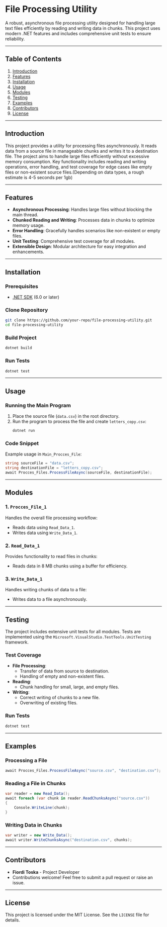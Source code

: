 
# File Processing Utility

A robust, asynchronous file processing utility designed for handling large text files efficiently by reading and writing data in chunks. This project uses modern .NET features and includes comprehensive unit tests to ensure reliability.

---

## Table of Contents

1. [Introduction](#introduction)
2. [Features](#features)
3. [Installation](#installation)
4. [Usage](#usage)
5. [Modules](#modules)
6. [Testing](#testing)
7. [Examples](#examples)
8. [Contributors](#contributors)
9. [License](#license)

---

## Introduction

This project provides a utility for processing files asynchronously. It reads data from a source file in manageable chunks and writes it to a destination file. The project aims to handle large files efficiently without excessive memory consumption. Key functionality includes reading and writing operations, error handling, and test coverage for edge cases like empty files or non-existent source files.(Depending on data types, a rough estimate is 4-5 seconds per 1gb)

---

## Features

- **Asynchronous Processing**: Handles large files without blocking the main thread.
- **Chunked Reading and Writing**: Processes data in chunks to optimize memory usage.
- **Error Handling**: Gracefully handles scenarios like non-existent or empty files.
- **Unit Testing**: Comprehensive test coverage for all modules.
- **Extensible Design**: Modular architecture for easy integration and enhancements.

---

## Installation

### Prerequisites
- [.NET SDK](https://dotnet.microsoft.com/download) (6.0 or later)

### Clone Repository
```bash
git clone https://github.com/your-repo/file-processing-utility.git
cd file-processing-utility
```

### Build Project
```bash
dotnet build
```

### Run Tests
```bash
dotnet test
```

---

## Usage

### Running the Main Program
1. Place the source file (`data.csv`) in the root directory.
2. Run the program to process the file and create `letters_copy.csv`:
   ```bash
   dotnet run
   ```

### Code Snippet
Example usage in `Main_Procces_File`:
```csharp
string sourceFile = "data.csv";
string destinationFile = "letters_copy.csv";
await Procces_Files.ProcessFileAsync(sourceFile, destinationFile);
```

---

## Modules

### 1. `Procces_File_1`
Handles the overall file processing workflow:
- Reads data using `Read_Data_1`.
- Writes data using `Write_Data_1`.

### 2. `Read_Data_1`
Provides functionality to read files in chunks:
- Reads data in 8 MB chunks using a buffer for efficiency.

### 3. `Write_Data_1`
Handles writing chunks of data to a file:
- Writes data to a file asynchronously.

---

## Testing

The project includes extensive unit tests for all modules. Tests are implemented using the `Microsoft.VisualStudio.TestTools.UnitTesting` framework.

### Test Coverage
- **File Processing**:
  - Transfer of data from source to destination.
  - Handling of empty and non-existent files.
- **Reading**:
  - Chunk handling for small, large, and empty files.
- **Writing**:
  - Correct writing of chunks to a new file.
  - Overwriting of existing files.

### Run Tests
```bash
dotnet test
```

---

## Examples

### Processing a File
```csharp
await Procces_Files.ProcessFileAsync("source.csv", "destination.csv");
```

### Reading a File in Chunks
```csharp
var reader = new Read_Data();
await foreach (var chunk in reader.ReadChunksAsync("source.csv"))
{
    Console.WriteLine(chunk);
}
```

### Writing Data in Chunks
```csharp
var writer = new Write_Data();
await writer.WriteChunksAsync("destination.csv", chunks);
```

---

## Contributors

- **Fiordi Toska** - Project Developer
- Contributions welcome! Feel free to submit a pull request or raise an issue.

---

## License

This project is licensed under the MIT License. See the `LICENSE` file for details.
